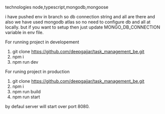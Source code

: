 technologies 
node,typescript,mongodb,mongoose

i have pushed env in branch so db connection string and all are there and also we have used mongodb atlas so no need to configure db and all at locally. but if you want to setup then just update MONGO_DB_CONNECTION variable in env file.

For running project in developement
1. git clone https://github.com/deepgajjar/task_management_be.git
2. npm i
3. npm run dev

For runing project in production 
1. git clone https://github.com/deepgajjar/task_management_be.git
2. npm i
3. npm run build
4. npm run start

by defaul server will start over port 8080.

